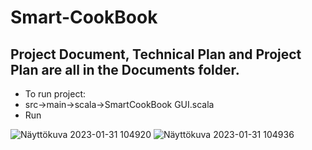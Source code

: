 # Smart-CookBook

## Project Document, Technical Plan and Project Plan are all in the Documents folder.

* To run project:
* src->main->scala->SmartCookBook GUI.scala
* Run

![Näyttökuva 2023-01-31 104920](https://user-images.githubusercontent.com/71660117/215719110-6c3ee928-b059-41dc-adf6-f1bb67ccbc46.png)
![Näyttökuva 2023-01-31 104936](https://user-images.githubusercontent.com/71660117/215719188-2fd22915-6d1e-47d9-a0e0-e8c3b5b8878d.png)
